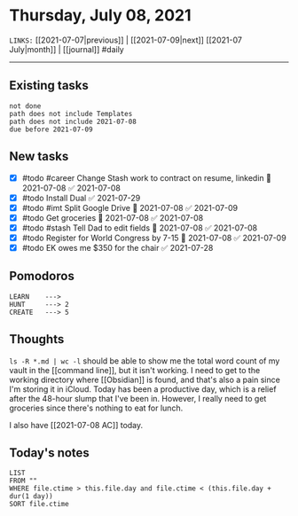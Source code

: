 # Thursday, July 08, 2021
`LINKS:` [[2021-07-07|previous]] | [[2021-07-09|next]]  [[2021-07 July|month]] |  [[journal]] 
#daily

---
## Existing tasks
```tasks
not done
path does not include Templates
path does not include 2021-07-08
due before 2021-07-09
```

## New tasks
- [x] #todo #career Change Stash work to contract on resume, linkedin 📅 2021-07-08 ✅ 2021-07-08
- [x] #todo Install Dual ✅ 2021-07-29
- [x] #todo #imt Split Google Drive 📅 2021-07-08 ✅ 2021-07-09
- [x] #todo Get groceries 📅 2021-07-08 ✅ 2021-07-08
- [x] #todo #stash Tell Dad to edit fields 📅 2021-07-08 ✅ 2021-07-08
- [x] #todo Register for World Congress by 7-15 📅 2021-07-08 ✅ 2021-07-09
- [x] #todo EK owes me $350 for the chair ✅ 2021-07-28

## Pomodoros
```
LEARN    ---> 
HUNT     ---> 2
CREATE   ---> 5
```

## Thoughts
`ls -R *.md | wc -l` should be able to show me the total word count of my vault in the [[command line]], but it isn't working. I need to get to the working directory where [[Obsidian]] is found, and that's also a pain since I'm storing it in iCloud. Today has been a productive day, which is a relief after the 48-hour slump that I've been in. However, I really need to get groceries since there's nothing to eat for lunch. 

I also have [[2021-07-08 AC]] today.

## Today's notes
```dataview
LIST 
FROM ""
WHERE file.ctime > this.file.day and file.ctime < (this.file.day + dur(1 day))
SORT file.ctime
```

